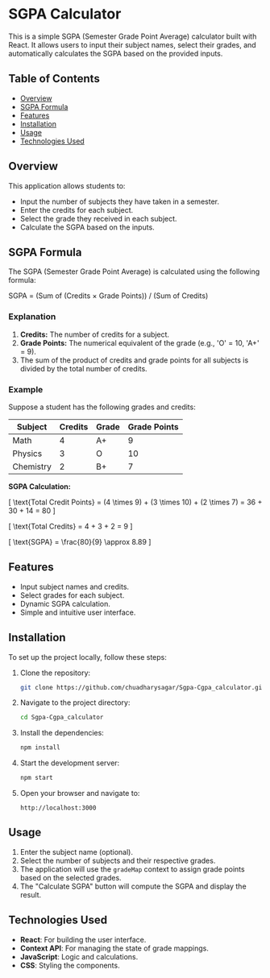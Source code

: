 # SGPA Calculator

This is a simple SGPA (Semester Grade Point Average) calculator built with React. It allows users to input their subject names, select their grades, and automatically calculates the SGPA based on the provided inputs.

## Table of Contents
- [Overview](#overview)
- [SGPA Formula](#sgpa-formula)
- [Features](#features)
- [Installation](#installation)
- [Usage](#usage)
- [Technologies Used](#technologies-used)

## Overview
This application allows students to:
- Input the number of subjects they have taken in a semester.
- Enter the credits for each subject.
- Select the grade they received in each subject.
- Calculate the SGPA based on the inputs.

## SGPA Formula
The SGPA (Semester Grade Point Average) is calculated using the following formula:

  SGPA = (Sum of (Credits × Grade Points)) / (Sum of Credits)

### Explanation
1. **Credits:** The number of credits for a subject.
2. **Grade Points:** The numerical equivalent of the grade (e.g., 'O' = 10, 'A+' = 9).
3. The sum of the product of credits and grade points for all subjects is divided by the total number of credits.

### Example
Suppose a student has the following grades and credits:

| Subject    | Credits | Grade | Grade Points |
|------------|---------|-------|--------------|
| Math       | 4       | A+    | 9            |
| Physics    | 3       | O     | 10           |
| Chemistry  | 2       | B+    | 7            |

**SGPA Calculation:**

\[
\text{Total Credit Points} = (4 \times 9) + (3 \times 10) + (2 \times 7) = 36 + 30 + 14 = 80
\]

\[
\text{Total Credits} = 4 + 3 + 2 = 9
\]

\[
\text{SGPA} = \frac{80}{9} \approx 8.89
\]

## Features
- Input subject names and credits.
- Select grades for each subject.
- Dynamic SGPA calculation.
- Simple and intuitive user interface.

## Installation
To set up the project locally, follow these steps:

1. Clone the repository:
    ```bash
    git clone https://github.com/chuadharysagar/Sgpa-Cgpa_calculator.git
    ```
2. Navigate to the project directory:
    ```bash
    cd Sgpa-Cgpa_calculator
    ```
3. Install the dependencies:
    ```bash
    npm install
    ```
4. Start the development server:
    ```bash
    npm start
    ```
5. Open your browser and navigate to:
    ```
    http://localhost:3000
    ```

## Usage
1. Enter the subject name (optional).
2. Select the number of subjects and their respective grades.
3. The application will use the `gradeMap` context to assign grade points based on the selected grades.
4. The "Calculate SGPA" button will compute the SGPA and display the result.

## Technologies Used
- **React**: For building the user interface.
- **Context API**: For managing the state of grade mappings.
- **JavaScript**: Logic and calculations.
- **CSS**: Styling the components.
